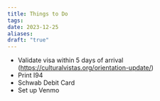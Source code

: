 ```yaml
---
title: Things to Do
tags: 
date: 2023-12-25
aliases: 
draft: "true"
---
```

- Validate visa within 5 days of arrival (https://culturalvistas.org/orientation-update/)
- Print I94
- Schwab Debit Card
- Set up Venmo